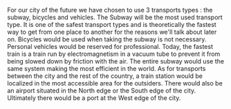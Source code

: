 For our city of the future we have chosen to use 3 transports types : the subway, bicycles and vehicles. The Subway will be the most used transport type. It is one of the safest transport types and is theoretically the fastest way to get from one place to another for the reasons we'll talk about later on. Bicycles would be used when taking the subway is not necessary. Personal vehicles would be reserved for professional. Today, the fastest train is a train run by electromagnetism in a vacuum tube to prevent it from being slowed down by friction with the air. The entire subway would use the same system making the most efficient in the world. As for transports between the city and the rest of the country, a train station would be localized in the most accessible area for the outsiders. There would also be an airport situated in the North edge or the South edge of the city. Ultimately there would be a port at the West edge of the city.